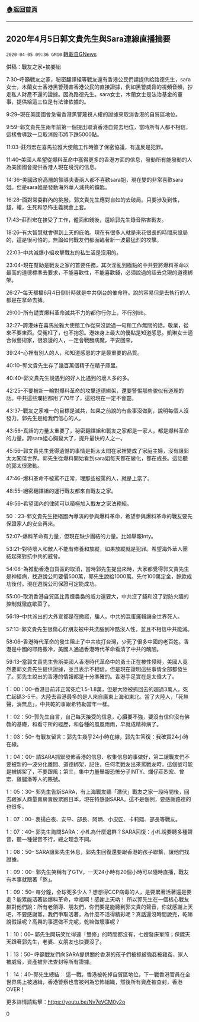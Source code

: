 ###  [:house:返回首頁](https://github.com/ourhimalayas/txt)
---

## 2020年4月5日郭文貴先生與Sara連線直播摘要
`2020-04-05 09:36 GM10` [轉載自GNews](https://gnews.org/zh-hant/162857/)

供稿：戰友之家•摘要組

7:30–呼籲戰友之家，秘密翻譯組等戰友還有香港公民們請提供給路德先生，sara女士，木蘭女士香港黑警殘害香港公民的直接證據，例如黑警威脅的視頻音頻，抄走私人財產不還的證據。因為路德先生。sara女士，木蘭女士是法治基金的董事，提供給這三位是有法律依據的。

9:29–現在美國國會急需香港黑警蔑視人權的證據來取消香港的自貿區地位。

9:59–郭文貴先生兩年前第一個提出取消香港自貿去地位，當時所有人都不相信，這樣會導致一旦取消股市將下跌5000點。

11:03–莊烈宏在喜馬拉雅大使館工作時簽了保密協議，有違反是犯罪。

11:40–美國人希望從爆料革命中獲得更多的香港方面的信息，發動所有能發動的人為美國國會提供香港人現在境況的信息。

14:36–美國政府高層的領導夫妻兩人都不喜歡sara姐，現在變的非常喜歡sara姐。但是sara姐是發動海外華人滅共的鑰匙。

16:28–面對常委群內的挑撥，郭文貴先生應對自如的去破局。只要涉及到性，錢，權，生死和恐怖主義就會上套。

17:43–莊烈宏在接受了工作，體面和錢後，還給郭先生錄音陷害戰友。

18:26–有大智慧就會得到上天的庇佑。現在有很多人就是來花很長的時間來設局的，這是很可怕的。無論如何戰友們都面臨著新一波最猛烈的攻擊。

22:03–中共滅爆小組攻擊戰友的私生活是沒用的。

23:04–現在幫助是戰友之家的首要任務，其次淫亂到極點的中共要將爆料革命以最高的道德標準去要求，不能喜歡性，不能喜歡錢，必須說過的話去兌現的道德綁架。

26:27–每天都播6月4日倒計時就是中共倒台的催命符。說的容易但是去執行的人都是在拿命去搏。

29:00–所有譴責爆料革命滅共不力的都你行你上，不行別bb。

32:27–誇港妹在喜馬拉雅大使館工作從來沒說過一句和工作無關的話，敬業，從來不要東西。受冤枉了，也不抱怨。港妹身上最大的優點是知道感恩。凱琳女士適合做藝術家，很浪漫的人，一定會戰勝病魔，平安回來。

39:24–心裡有別人的人，和知道感恩的才是最重要的品質。

40:10–郭文貴先生存了幾百萬個精子在精子庫里。

40:40–郭文貴先生說遇到的好人比遇到的壞人多的多。

42:25–不要被新一輪對爆料革命的攻擊道德綁架，還要警惕那些貌似有道理的話。中共這些爛招都用了70年了，這招現在一定不會靈。

43:37–戰友之家唯一的目標是滅共，如果之前說的有些事沒做到，說明每個人沒發力。郭先生是給我們信心的人。

43:56–真話的力量太重要了，秘密翻譯組和戰友之家都是一家人，都是爆料革命的力量。誇sara姐心胸變大了，提升最快的人之一。

45:56–郭文貴先生覺得遺憾的事情是把太太悶在家裡變成了家庭主婦，沒有讓郭太太闖蕩世界。郭先生從爆料開始看到sara姐每天都在變化，都在成長。這話聽的郭太很激動。

47:46–爆料革命不被罵不正常，理那些被罵的人，就是上當了。

48:55–絕密翻譯組的運行戰友都來自戰友之家。

49:56–希望國內的律師可以積極加入戰友之家法務組。

50：23–郭文貴先生拒絕國內導演的參與爆料革命，希望參與爆料革命的戰友要先保證家人的安全再來。

52:07–爆料革命有力量，但現在缺少團結的力量。比如舉報Inty。

53:21–對待壞人和敵人不能有修養和放縱，如果放縱就是犯罪。希望海外華人團結起來對抗中共的威脅。

54:08–為推動香港自貿區的取消，當時郭先生提出來時，大家都覺得郭文貴先生是神經病，找遊說公司要價500萬，郭先生說給1000萬。先付100萬定金，餘款成功後付。現在遊說公司保證可定能成功。

55:00–取消香港自貿區比青煙裊裊的威力還要大，中共沒了錢和沒了對防火牆的控制就徹底歇菜了。

56:19–中共派出的大外宣都是在撒謊，騙人。中共的混蛋邏輯讓全世界死人。

57:13–郭文貴先生很傷心好朋友被中共洗腦到冷酷沒人性，並且不相信中共能滅。

58:06–香港時代革命的發生阻止了中共攻打台灣，少死了很多中國的老百姓。香港是中國的耶路撒冷，美國人通過香港時代革命看清了中共的醜陋。

59:13–當郭文貴先生告訴美國人香港時代革命中的勇士正在被性侵時，美國人竟然要郭文貴先生提供證據，並且表示不相信。但是現在證明這些事情全部都發生了。郭先生說出的香港的情報都是十分準確的。香港手足實在是太偉大了。

1：00：00–香港目前非正常死亡1.5-1.8萬，但是大陸被抓回去的超過3萬人，死亡起碼3-5千。大陸去香港最多的是人來自廣東上海和東北。當了大陸人，「死無聲，消無息」，中共乾的事跟希特勒當年一樣。

1：02：50–郭先生自言，自己每天接受的信息，心臟要不強，要沒有信仰沒有佛教的基礎，和看守所的經歷，和各種的風風雨雨，早就成精神病了。

1：03：50– 有戰友留言：郭先生幾乎24小時在線，郭先生答復：我確實24小時在線。

1：04：00– 請SARA抓緊發佈香港的信息、收集信息的事做好，第二讓戰友們不要被新的一波分化離間、道德綁架，記住，任何老戰友出來罵戰友時，這個號可能是被綁架了，不要跟風；第三，集中力量舉報恐怖分子INTY、爛仔莊烈宏、曾宏、雞腿潘等人的賬號。

1：05：30– 郭先生告訴SARA，有上海戰友聽「潛伏」戰友之家一段時間後，回去跟家人商量賣房賣股票跑日本，現在特感謝SARA。這不是個例，要感謝路德的也很多。

1：07：00– 表揚白夜、安平、部長、阿炳、小皮匠、卡莉熙、部長等戰友。

1：07：40– 郭先生詢問SARA：小札為什麼退群？SARA回復：小札說要聽多種聲音，聽一種聲音不行，總之理念不同。

1：08：50– SARA讓郭先生休息，郭先生回復還要跟香港的孩子聯繫，讓他們找證據。

1：09：00– 郭先生笑稱有了GTV，一天24小時有20個小時可以隨時直播，戰友有本事就跟著「熬」。

1：09：50– 每分鐘，全球死多少人？想想得CCP病毒的人，是要累著活著還是要走？能累能活著談爆料革命，幸福啊！感謝上天吶！ 所以郭先生在一個核心戰友群對他們說：所有老領導、朋友們，你們要是能聽到郭文貴的聲音，你就感謝上天吧，不要感謝黨。我們爭取活著，為什麼不活得精彩呢？真話還沒時間說完，乾嘛說假話呢？高興的事還做不完呢，乾嘛做壞事呢？

1：10：00– 郭先生開玩笑忙得連「雙修」的時間都沒有，七嫂發床單照；保鏢天天跟著郭先生，老婆、女朋友也快要沒了。

1：13：50– 呼籲戰友們向SARA提供關於香港的孩子們被抓被強姦被雞姦，家人被威脅，資產被非法查封等所有證據。

1：14：40–郭先生總結： 這一戰，香港被乾掉自貿區地位，下一戰香港官員在全世界馬上被通緝，香港警察也會被列為恐怖組織，然後所有資產被查封，香港OVER！

更多詳情請點擊：https://youtu.be/Nv7eVCM0y2o



0
